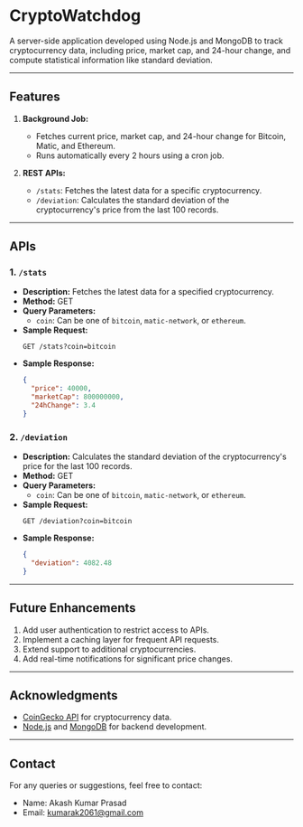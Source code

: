 # CryptoWatchdog

A server-side application developed using Node.js and MongoDB to track cryptocurrency data, including price, market cap, and 24-hour change, and compute statistical information like standard deviation.

---

## **Features**

1. **Background Job:**
   - Fetches current price, market cap, and 24-hour change for Bitcoin, Matic, and Ethereum.
   - Runs automatically every 2 hours using a cron job.

2. **REST APIs:**
   - `/stats`: Fetches the latest data for a specific cryptocurrency.
   - `/deviation`: Calculates the standard deviation of the cryptocurrency's price from the last 100 records.



---


## **APIs**

### **1. `/stats`**
- **Description:** Fetches the latest data for a specified cryptocurrency.
- **Method:** GET
- **Query Parameters:**
  - `coin`: Can be one of `bitcoin`, `matic-network`, or `ethereum`.
- **Sample Request:**
  ```
  GET /stats?coin=bitcoin
  ```
- **Sample Response:**
  ```json
  {
    "price": 40000,
    "marketCap": 800000000,
    "24hChange": 3.4
  }
  ```

### **2. `/deviation`**
- **Description:** Calculates the standard deviation of the cryptocurrency's price for the last 100 records.
- **Method:** GET
- **Query Parameters:**
  - `coin`: Can be one of `bitcoin`, `matic-network`, or `ethereum`.
- **Sample Request:**
  ```
  GET /deviation?coin=bitcoin
  ```
- **Sample Response:**
  ```json
  {
    "deviation": 4082.48
  }
  ```

---

## **Future Enhancements**

1. Add user authentication to restrict access to APIs.
2. Implement a caching layer for frequent API requests.
3. Extend support to additional cryptocurrencies.
4. Add real-time notifications for significant price changes.

---


## **Acknowledgments**

- [CoinGecko API](https://www.coingecko.com/en/api) for cryptocurrency data.
- [Node.js](https://nodejs.org/) and [MongoDB](https://www.mongodb.com/) for backend development.

---

## **Contact**

For any queries or suggestions, feel free to contact:
- Name: Akash Kumar Prasad
- Email: kumarak2061@gmail.com

